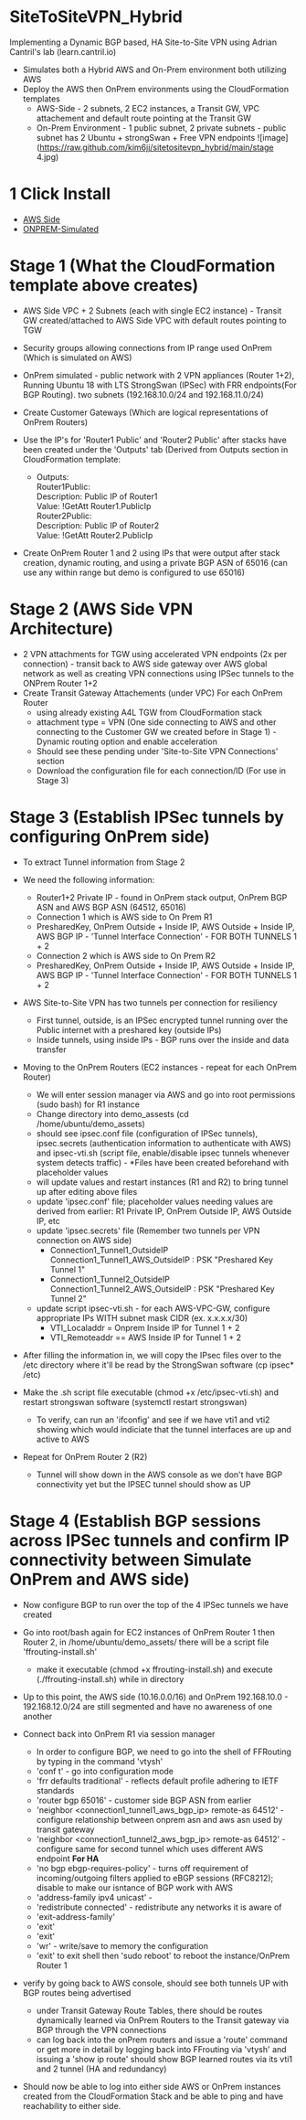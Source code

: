 # SiteToSiteVPN_Hybrid
Implementing a Dynamic BGP based, HA Site-to-Site VPN using Adrian Cantril's lab (learn.cantril.io)
- Simulates both a Hybrid AWS and On-Prem environment both utilizing AWS
- Deploy the AWS then OnPrem environments using the CloudFormation templates
    - AWS-Side - 2 subnets, 2 EC2 instances, a Transit GW, VPC attachement and default route pointing at the Transit GW
    - On-Prem Environment - 1 public subnet, 2 private subnets - public subnet has 2 Ubuntu + strongSwan + Free VPN endpoints
![image](https://raw.github.com/kim6jj/sitetositevpn_hybrid/main/stage 4.jpg)

# 1 Click Install

- [AWS Side](https://console.aws.amazon.com/cloudformation/home?region=us-east-1#/stacks/quickcreate?templateURL=https://cf-templates-30zc7z9turk3-us-east-1.s3.amazonaws.com/20220042DZ-S2SVPN-AWS.yaml&stackName=AWS)
- [ONPREM-Simulated](https://console.aws.amazon.com/cloudformation/home?region=us-east-1#/stacks/quickcreate?templateURL=https://cf-templates-30zc7z9turk3-us-east-1.s3.amazonaws.com/S2SVPN-ONPREM.yaml&stackName=ONPREM)

# Stage 1 (What the CloudFormation template above creates)
- AWS Side VPC + 2 Subnets (each with single EC2 instance) - Transit GW created/attached to AWS Side VPC with default routes pointing to TGW
- Security groups allowing connections from IP range used OnPrem (Which is simulated on AWS)
- OnPrem simulated - public network with 2 VPN appliances (Router 1+2), Running Ubuntu 18 with LTS StrongSwan (IPSec) with FRR endpoints(For BGP Routing). two subnets (192.168.10.0/24 and 192.168.11.0/24)

- Create Customer Gateways (Which are logical representations of OnPrem Routers)
- Use the IP's for 'Router1 Public' and 'Router2 Public' after stacks have been created under the 'Outputs' tab (Derived from Outputs section in CloudFormation template: 
    - Outputs:<br/>
        Router1Public:<br/>
            Description: Public IP of Router1<br/>
            Value: !GetAtt Router1.PublicIp<br/>
        Router2Public:<br/>
            Description: Public IP of Router2<br/>
            Value: !GetAtt Router2.PublicIp<br/>
    
- Create OnPrem Router 1 and 2 using IPs that were output after stack creation, dynamic routing, and using a private BGP ASN of 65016 (can use any within range but demo is configured to use 65016)

# Stage 2 (AWS Side VPN Architecture)
- 2 VPN attachments for TGW using accelerated VPN endpoints (2x per connection) - transit back to AWS side gateway over AWS global network as well as creating VPN connections using IPSec tunnels to the ONPrem Router 1+2
- Create Transit Gateway Attachements (under VPC) For each OnPrem Router
    - using already existing A4L TGW from CloudFormation stack
    - attachment type = VPN (One side connecting to AWS and other connecting to the Customer GW we created before in Stage 1) - Dynamic routing option and enable acceleration
    - Should see these pending under 'Site-to-Site VPN Connections' section
    - Download the configuration file for each connection/ID (For use in Stage 3)

# Stage 3 (Establish IPSec tunnels by configuring OnPrem side)
- To extract Tunnel information from Stage 2
- We need the following information:
    - Router1+2 Private IP - found in OnPrem stack output, OnPrem BGP ASN and AWS BGP ASN (64512, 65016)
    - Connection 1 which is AWS side to On Prem R1 
    - PresharedKey, OnPrem Outside + Inside IP, AWS Outside + Inside IP, AWS BGP IP - 'Tunnel Interface Connection' - FOR BOTH TUNNELS 1 + 2
    - Connection 2 which is AWS side to On Prem R2
    - PresharedKey, OnPrem Outside + Inside IP, AWS Outside + Inside IP, AWS BGP IP - 'Tunnel Interface Connection' - FOR BOTH TUNNELS 1 + 2
- AWS Site-to-Site VPN has two tunnels per connection for resiliency 
    - First tunnel, outside, is an IPSec encrypted tunnel running over the Public internet with a preshared key (outside IPs) 
    - Inside tunnels, using inside IPs - BGP runs over the inside and data transfer

- Moving to the OnPrem Routers (EC2 instances - repeat for each OnPrem Router)
    - We will enter session manager via AWS and go into root permissions (sudo bash) for R1 instance
    - Change directory into demo_assests (cd /home/ubuntu/demo_assets)
    - should see ipsec.conf file (configuration of IPSec tunnels), ipsec.secrets (authentication information to authenticate with AWS) and ipsec-vti.sh (script file, enable/disable ipsec tunnels whenever system detects traffic) - *Files have been created beforehand with placeholder values
    - will update values and restart instances (R1 and R2) to bring tunnel up after editing above files
    - update 'ipsec.conf' file; placeholder values needing values are derived from earlier: R1 Private IP, OnPrem Outside IP, AWS Outside IP, etc
    - update 'ipsec.secrets' file (Remember two tunnels per VPN connection on AWS side)
        - Connection1_Tunnel1_OutsideIP Connection1_Tunnel1_AWS_OutsideIP : PSK "Preshared Key Tunnel 1" 
        - Connection1_Tunnel2_OutsideIP Connection1_Tunnel2_AWS_OutsideIP : PSK "Preshared Key Tunnel 2" 
    - update script ipsec-vti.sh - for each AWS-VPC-GW, configure appropriate IPs WITH subnet mask CIDR (ex. x.x.x.x/30)
        - VTI_Localaddr = Onprem Inside IP for Tunnel 1 + 2
        - VTI_Remoteaddr == AWS Inside IP for Tunnel 1 + 2

- After filling the information in, we will copy the IPsec files over to the /etc directory where it'll be read by the StrongSwan software (cp ipsec* /etc)
- Make the .sh script file executable (chmod +x /etc/ipsec-vti.sh) and restart strongswan software (systemctl restart strongswan)
    - To verify, can run an 'ifconfig' and see if we have vti1 and vti2 showing which would indiciate that the tunnel interfaces are up and active to AWS
- Repeat for OnPrem Router 2 (R2)
    - Tunnel will show down in the AWS console as we don't have BGP connectivity yet but the IPSEC tunnel should show as UP

# Stage 4 (Establish BGP sessions across IPSec tunnels and confirm IP connectivity between Simulate OnPrem and AWS side)
- Now configure BGP to run over the top of the 4 IPSec tunnels we have created
- Go into root/bash again for EC2 instances of OnPrem Router 1 then Router 2, in /home/ubuntu/demo_assets/ there will be a script file 'ffrouting-install.sh'
    - make it executable (chmod +x ffrouting-install.sh) and execute (./ffrouting-install.sh) while in directory
- Up to this point, the AWS side (10.16.0.0/16) and OnPrem 192.168.10.0 - 192.168.12.0/24 are still segmented and have no awareness of one another

- Connect back into OnPrem R1 via session manager
    - In order to configure BGP, we need to go into the shell of FFRouting by typing in the command 'vtysh'
    - 'conf t'                                                    - go into configuration mode
    - 'frr defaults traditional'                                  - reflects default profile adhering to IETF standards
    - 'router bgp 65016'                                          - customer side BGP ASN from earlier
    - 'neighbor <connection1_tunnel1_aws_bgp_ip> remote-as 64512' - configure relationship between onprem asn and aws asn used by transit gateway
    - 'neighbor <connection1_tunnel2_aws_bgp_ip> remote-as 64512' - configure same for second tunnel which uses different AWS endpoint **For HA**
    - 'no bgp ebgp-requires-policy'                               - turns off requirement of incoming/outgoing filters applied to eBGP sessions (RFC8212); disable to make our isntance of BGP work with AWS
    - 'address-family ipv4 unicast'                               - 
    - 'redistribute connected'                                    - redistribute any networks it is aware of
    - 'exit-address-family'
    - 'exit'
    - 'exit'
    - 'wr'                                                        - write/save to memory the configuration
    - 'exit' to exit shell then 'sudo reboot' to reboot the instance/OnPrem Router 1
 
 - verify by going back to AWS console, should see both tunnels UP with BGP routes being advertised
    - under Transit Gateway Route Tables, there should be routes dynamically learned via OnPrem Routers to the Transit gateway via BGP through the VPN connections
    - can log back into the onPrem routers and issue a 'route' command or get more in detail by logging back into FFrouting via 'vtysh' and issuing a 'show ip route' should show BGP learned routes via its vti1 and 2 tunnel (HA and redundancy)

- Should now be able to log into either side AWS or OnPrem instances created from the CloudFormation Stack and be able to ping and have reachability to either side.

     
    
